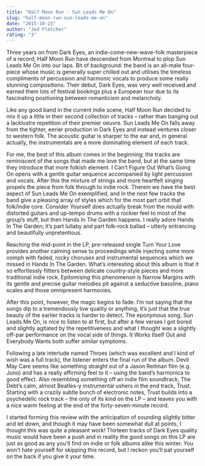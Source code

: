 ```yaml
---
title: "Half Moon Run - Sun Leads Me On"
slug: "half-moon-run-sun-leads-me-on"
date: "2015-10-23"
author: "Jed Fletcher"
rating: "3"
---
```


Three years on from Dark Eyes, an indie-come-new-wave-folk masterpiece of a record, Half Moon Run have descended from Montreal to plop Sun Leads Me On into our laps. Bit of background: the band is an all-male four-piece whose music is generally super chilled out and utilises the timeless compliments of percussion and harmonic vocals to produce some really stunning compositions. Their debut, Dark Eyes, was very well received and earned them lots of festival bookings plus a European tour due to its fascinating positioning between romanticism and melancholy.

Like any good band in the current indie scene, Half Moon Run decided to mix it up a little in their second collection of tracks – rather than banging out a lacklustre repetition of their premier oeuvre. Sun Leads Me On falls away from the tighter, eerier production in Dark Eyes and instead ventures closer to western folk. The acoustic guitar is sharper to the ear and, in general actually, the instrumentals are a more dominating element of each track.

For me, the best of this album comes in the beginning; the tracks are reminiscent of the songs that made me love the band, but at the same time they introduce that more folkish element. I Can’t Figure Out What’s Going On opens with a gentle guitar sequence accompanied by light percussion and vocals. After this the mixture of strings and more heartfelt singing propels the piece from folk through to indie rock. Therein we have the best aspect of Sun Leads Me On exemplified, and in the next few tracks the band give a pleasing array of styles which for the most part orbit that folk/indie core. Consider Yourself does actually break from the mould with distorted guitars and up-tempo drums with a rockier feel to most of the group’s stuff, but then Hands In The Garden happens. I really adore Hands In The Garden; it’s part lullaby and part folk-rock ballad – utterly entrancing and beautifully unpretentious.

Reaching the mid-point in the LP, pre-released single Turn Your Love provides another calming sense to proceedings while injecting some more oomph with faded, rocky choruses and instrumental sequences which we missed in Hands In The Garden. What’s interesting about this album is that it so effortlessly flitters between delicate country-style pieces and more traditional indie rock. Epitomising this phenomenon is Narrow Margins with its gentle and precise guitar melodies pit against a seductive bassline, piano scales and those omnipresent harmonies.

After this point, however, the magic begins to fade. I’m not saying that the songs dip to a tremendously low quality or anything, it’s just that the true beauty of the earlier tracks is harder to detect. The eponymous song, Sun Leads Me On, is nice to listen to at first, but after a few verses I got bored and slightly agitated by the repetitiveness and what I thought was a slightly off-par performance on the vocal side of things. It Works Itself Out and Everybody Wants both suffer similar symptoms.

Following a late interlude named Throes (which was excellent and I kind of wish was a full track), the listener enters the final run of the album. Devil May Care seems like something straight out of a Jason Reitman film (e.g. Juno) and has a really affirming feel to it – using the band’s harmonica to good effect. Also resembling something off an indie film soundtrack, The Debt’s calm, almost Beatles-y instrumental ushers in the end track, Trust. Starting with a crazily subtle bunch of electronic notes, Trust builds into a psychedelic rock track – the only of its kind on the LP – and leaves you with a nice warm feeling at the end of the forty-seven-minute record.

I started forming this review with the anticipation of sounding slightly bitter and let down, and though it may have been somewhat dull at points, I thought this was quite a pleasant work! Thirteen tracks of Dark Eyes quality music would have been a push and in reality the good songs on this LP are just as good as any you’ll find on indie or folk albums alike this winter. You won’t hate yourself for skipping this record, but I reckon you’ll pat yourself on the back if you give it your time.
